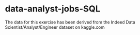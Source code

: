 # data-analyst-jobs-SQL
The data for this exercise has been derived from the Indeed Data Scientist/Analyst/Engineer dataset on kaggle.com
